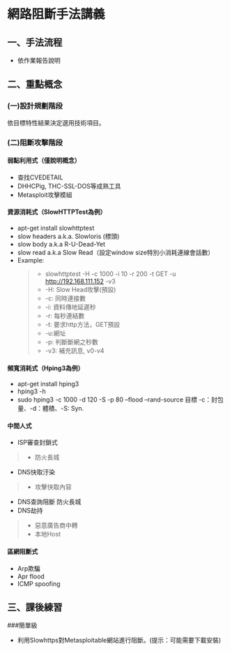 # 網路阻斷手法講義
## 一、手法流程
* 依作業報告說明
## 二、重點概念
### (一)設計規劃階段
依目標特性結果決定選用技術項目。
### (二)阻斷攻擊階段
#### 弱點利用式（僅說明概念）
  * 查找CVEDETAIL
  * DHHCPig, THC-SSL-DOS等成熟工具
  * Metasploit攻擊模組
#### 資源消耗式（SlowHTTPTest為例）
  * apt-get install slowhttptest
  * slow headers a.k.a. Slowloris (標頭)
  * slow body a.k.a R-U-Dead-Yet
  * slow read a.k.a Slow Read（設定window size特別小消耗連線會話數）
  * Example: 
    > * slowhttptest -H -c 1000 -i 10 -r 200 -t GET -u http://192.168.111.152 -v3
    > * -H: Slow Head攻擊(預設)
    > * -c: 同時連接數
    > * -i: 資料傳地延遲秒
    > *  -r: 每秒連結數
    > * -t: 要求http方法，GET預設
    > * -u:網址
    > * -p: 判斷斷網之秒數
    > * -v3: 補充訊息, v0-v4
#### 頻寬消耗式（Hping3為例）
  * apt-get install hping3
  * hping3 -h
  * sudo hping3 -c 1000 -d 120 -S -p 80 –flood –rand-source 目標
  -c：封包量、-d：體積、-S: Syn.
#### 中間人式
  * ISP審查封鎖式
  > * 防火長城
  * DNS快取汙染
  > * 攻擊快取內容
  * DNS查詢阻斷
防火長城
  * DNS劫持
  > * 惡意廣告商中轉
  > * 本地Host
#### 區網阻斷式
  * Arp欺騙
  * Apr flood
  * ICMP spoofing
## 三、課後練習
###簡單級
* 利用Slowhttps對Metasploitable網站進行阻斷。(提示：可能需要下載安裝)

